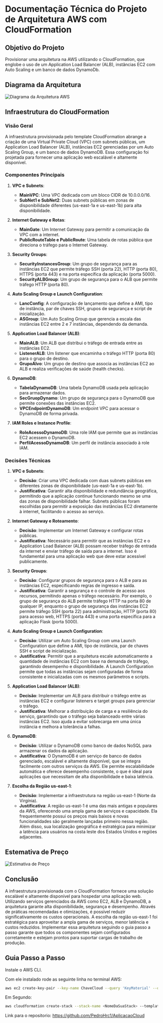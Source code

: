 # Documentação Técnica do Projeto de Arquitetura AWS com CloudFormation

## Objetivo do Projeto
Provisionar uma arquitetura na AWS utilizando o CloudFormation, que englobe o uso de um Application Load Balancer (ALB), instâncias EC2 com Auto Scaling e um banco de dados DynamoDb.

## Diagrama da Arquitetura
![Diagrama da Arquitetura AWS](CloudFormationStructure.PNG)

## Infraestrutura do CloudFormation

### Visão Geral
A infraestrutura provisionada pelo template CloudFormation abrange a criação de uma Virtual Private Cloud (VPC) com subnets públicas, um Application Load Balancer (ALB), instâncias EC2 gerenciadas por um Auto Scaling Group, e um banco de dados DynamoDB. Essa configuração foi projetada para fornecer uma aplicação web escalável e altamente disponível.

### Componentes Principais

1. **VPC e Subnets**:
   - **MainVPC**: Uma VPC dedicada com um bloco CIDR de 10.0.0.0/16.
   - **SubNet1 e SubNet2**: Duas subnets públicas em zonas de disponibilidade diferentes (us-east-1a e us-east-1b) para alta disponibilidade.

2. **Internet Gateway e Rotas**:
   - **MainGate**: Um Internet Gateway para permitir a comunicação da VPC com a internet.
   - **PublicRouteTable e PublicRoute**: Uma tabela de rotas pública que direciona o tráfego para o Internet Gateway.

3. **Security Groups**:
   - **SecurityInstancesGroup**: Um grupo de segurança para as instâncias EC2 que permite tráfego SSH (porta 22), HTTP (porta 80), HTTPS (porta 443) e na porta específica da aplicação (porta 5000).
   - **SecurityALBGroup**: Um grupo de segurança para o ALB que permite tráfego HTTP (porta 80).

4. **Auto Scaling Group e Launch Configuration**:
   - **LancConfig**: A configuração de lançamento que define a AMI, tipo de instância, par de chaves SSH, grupos de segurança e script de inicialização.
   - **ASGroup**: Um Auto Scaling Group que gerencia a escala das instâncias EC2 entre 2 e 7 instâncias, dependendo da demanda.

5. **Application Load Balancer (ALB)**:
   - **MainALB**: Um ALB que distribui o tráfego de entrada entre as instâncias EC2.
   - **ListenerALB**: Um listener que encaminha o tráfego HTTP (porta 80) para o grupo de destino.
   - **GrupoAlvo**: Um grupo de destino que associa as instâncias EC2 ao ALB e realiza verificações de saúde (health checks).

6. **DynamoDB**:
   - **TabelaDynamoDB**: Uma tabela DynamoDB usada pela aplicação para armazenar dados.
   - **SecGruopDynamo**: Um grupo de segurança para o DynamoDB que permite conexões das instâncias EC2.
   - **VPCEndpointDynamoDB**: Um endpoint VPC para acessar o DynamoDB de forma privada.

7. **IAM Roles e Instance Profile**:
   - **RoleAcessoDynamoDB**: Uma role IAM que permite que as instâncias EC2 acessem o DynamoDB.
   - **PerfilAcessoDynamoDB**: Um perfil de instância associado à role IAM.

### Decisões Técnicas

1. **VPC e Subnets**:
   - **Decisão**: Criar uma VPC dedicada com duas subnets públicas em diferentes zonas de disponibilidade (us-east-1a e us-east-1b).
   - **Justificativa**: Garantir alta disponibilidade e redundância geográfica, permitindo que a aplicação continue funcionando mesmo se uma das zonas de disponibilidade falhar. Subnets públicas foram escolhidas para permitir a exposição das instâncias EC2 diretamente à internet, facilitando o acesso ao serviço.

2. **Internet Gateway e Roteamento**:
   - **Decisão**: Implementar um Internet Gateway e configurar rotas públicas.
   - **Justificativa**: Necessário para permitir que as instâncias EC2 e o Application Load Balancer (ALB) possam receber tráfego de entrada da internet e enviar tráfego de saída para a internet. Isso é fundamental para uma aplicação web que deve estar acessível publicamente.

3. **Security Groups**:
   - **Decisão**: Configurar grupos de segurança para o ALB e para as instâncias EC2, especificando regras de ingresso e saída.
   - **Justificativa**: Garantir a segurança e o controle de acesso aos recursos, permitindo apenas o tráfego necessário. Por exemplo, o grupo de segurança do ALB permite tráfego HTTP na porta 80 de qualquer IP, enquanto o grupo de segurança das instâncias EC2 permite tráfego SSH (porta 22) para administração, HTTP (porta 80) para acesso web, HTTPS (porta 443) e uma porta específica para a aplicação Flask (porta 5000).

4. **Auto Scaling Group e Launch Configuration**:
   - **Decisão**: Utilizar um Auto Scaling Group com uma Launch Configuration que define a AMI, tipo de instância, par de chaves SSH e script de inicialização.
   - **Justificativa**: Permitir que a arquitetura escale automaticamente a quantidade de instâncias EC2 com base na demanda de tráfego, garantindo desempenho e disponibilidade. A Launch Configuration permite que todas as instâncias sejam configuradas de forma consistente e inicializadas com os mesmos parâmetros e scripts.

5. **Application Load Balancer (ALB)**:
   - **Decisão**: Implementar um ALB para distribuir o tráfego entre as instâncias EC2 e configurar listeners e target groups para gerenciar o tráfego.
   - **Justificativa**: Melhorar a distribuição de carga e a resiliência do serviço, garantindo que o tráfego seja balanceado entre várias instâncias EC2. Isso ajuda a evitar sobrecarga em uma única instância e melhora a tolerância a falhas.

6. **DynamoDB**:
   - **Decisão**: Utilizar o DynamoDB como banco de dados NoSQL para armazenar os dados da aplicação.
   - **Justificativa**: O DynamoDB é um serviço de banco de dados gerenciado, escalável e altamente disponível, que se integra facilmente com outros serviços da AWS. Ele permite escalabilidade automática e oferece desempenho consistente, o que é ideal para aplicações que necessitam de alta disponibilidade e baixa latência.

7. **Escolha da Região us-east-1**:
   - **Decisão**: Implementar a infraestrutura na região us-east-1 (Norte da Virgínia).
   - **Justificativa**: A região us-east-1 é uma das mais antigas e populares da AWS, oferecendo uma ampla gama de serviços e capacidade. Ela frequentemente possui os preços mais baixos e novas funcionalidades são geralmente lançadas primeiro nessa região. Além disso, sua localização geográfica é estratégica para minimizar a latência para usuários na costa leste dos Estados Unidos e regiões adjacentes.

## Estemativa de Preço
![Estimativa de Preço](PrecoDeConsumoEstimado.PNG)


## Conclusão
A infraestrutura provisionada com o CloudFormation fornece uma solução escalável e altamente disponível para hospedar uma aplicação web. Utilizando serviços gerenciados da AWS como EC2, ALB e DynamoDB, a arquitetura garante alta disponibilidade, segurança e desempenho. Através de práticas recomendadas e otimizações, é possível reduzir significativamente os custos operacionais. A escolha da região us-east-1 foi estratégica para aproveitar a ampla gama de serviços, menor latência e custos reduzidos. Implementar essa arquitetura seguindo o guia passo a passo garante que todos os componentes sejam configurados corretamente e estejam prontos para suportar cargas de trabalho de produção.

## Guia Passo a Passo

Instale o AWS CLI.

Com ele instalado rode as seguinte linha no terminal AWS:

```bash
aws ec2 create-key-pair --key-name ChaveCloud --query 'KeyMaterial' --output text > ChaveCloud.pem
```
Em Segundo:
```Bash
aws cloudformation create-stack --stack-name <NomeDaSuaStack> --template-body file://template.yaml --parameters ParameterKey=KeyName,ParameterValue=ChaveCloud --capabilities CAPABILITY_NAMED_IAM
```

Link para o repositorio: https://github.com/PedroHrc1/AplicacaoCloud